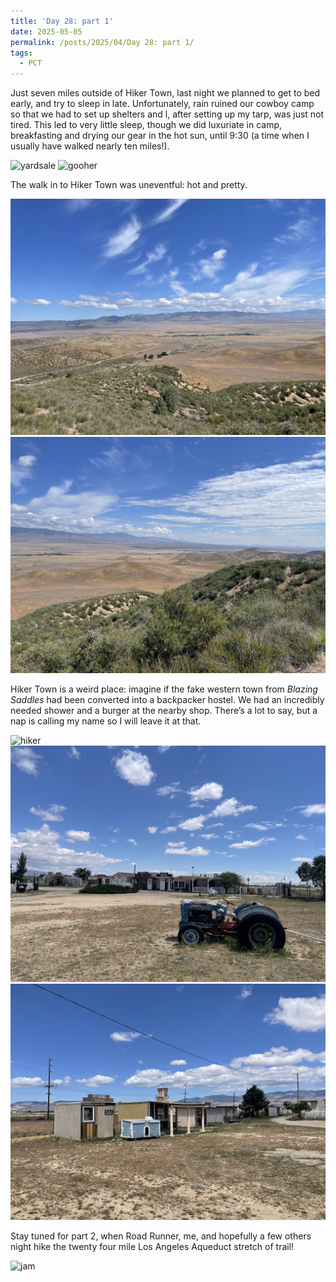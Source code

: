 ```yaml
---
title: 'Day 28: part 1'
date: 2025-05-05
permalink: /posts/2025/04/Day 28: part 1/
tags:
  - PCT
---
```


Just seven miles outside of Hiker Town, last night we planned to get to bed early, and try to sleep in late. Unfortunately, rain ruined our cowboy camp so that we had to set up shelters and l, after setting up my tarp, was just not tired. This led to very little sleep, though we did luxuriate in camp, breakfasting and drying our gear in the hot sun, until 9:30 (a time when I usually have walked nearly ten miles!). 

![yardsale](/images/IMG_4987.jpeg)
![gooher](/images/IMG_4991.jpeg)

The walk in to Hiker Town was uneventful: hot and pretty.

![yardsale](/images/IMG_4993.jpeg)
![gooher](/images/IMG_4995.jpeg)

Hiker Town is a weird place: imagine if the fake western town from *Blazing Saddles* had been converted into a backpacker hostel. We had an incredibly needed shower and a burger at the nearby shop. There’s a lot to say, but a nap is calling my name so I will leave it at that. 

![hiker](/images/IMG_4997.jpeg)
![weird](/images/IMG_4998.jpeg)
![town](/images/IMG_4999.jpeg)

Stay tuned for part 2, when Road Runner, me, and hopefully a few others night hike the twenty four mile Los Angeles Aqueduct stretch of trail!

![jam](/images/IMG_5003.jpeg)